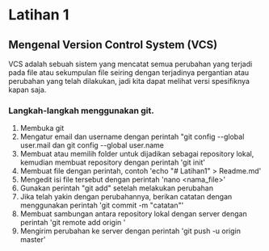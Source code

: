 # Latihan 1

## Mengenal Version Control System (VCS)
VCS adalah sebuah sistem yang mencatat semua perubahan yang terjadi pada file atau sekumpulan file seiring dengan terjadinya pergantian atau perubahan yang telah dilakukan, jadi kita dapat melihat versi spesifiknya kapan saja.

### Langkah-langkah menggunakan git.
1. Membuka git
2. Mengatur email dan username dengan perintah "git config --global user.mail <email> dan git config --global user.name <nama>
3. Membuat atau memilih folder untuk dijadikan sebagai repository lokal, kemudian membuat repository dengan perintah 'git init'
4. Membuat file dengan perintah, contoh 'echo "# Latihan1" > Readme.md'
5. Mengedit isi file tersebut dengan perintah 'nano <nama_file>'
6. Gunakan perintah "git add" setelah melakukan perubahan
7. Jika telah yakin dengan perubahannya, berikan catatan dengan menggunakan perintah 'git commit -m "catatan"'
8. Membuat sambungan antara repository lokal dengan server dengan perintah 'git remote add origin <link server>'
9. Mengirim perubahan ke server dengan perintah 'git push -u origin master'
